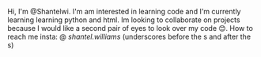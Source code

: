 Hi, I'm @Shantelwi. I'm am interested in learning code and I'm currently learning learning python and html. Im looking to collaborate on projects because I would like a second pair of eyes to look over my code 😊. How to reach me insta: @ _shantel.williams_ (underscores before the s and after the s)
